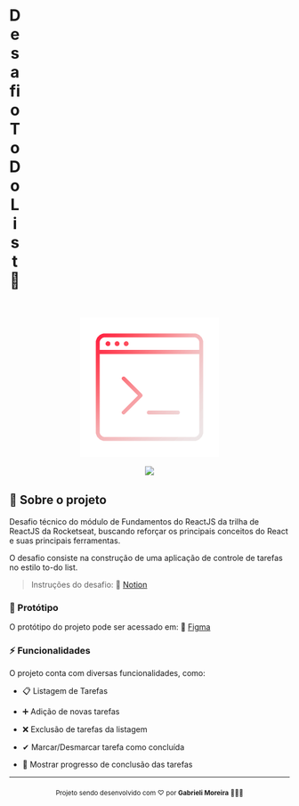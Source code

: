 <h1 align="center" style="width: 20px">Desafio ToDo List 🚀</h1>
<br>

<p align="center">
  <img src="./src/assets/todo-list.gif" width="250px"/>
</p>
<p align="center">
  <img src="https://img.shields.io/badge/STATUS-Em%20desenvolvimento-ff0b3c?style=flat-square">
</p>

## 📌 Sobre o projeto

Desafio técnico do módulo de Fundamentos do ReactJS da trilha de ReactJS da Rocketseat, buscando reforçar os principais conceitos do React e suas principais ferramentas.

O desafio consiste na construção de uma aplicação de controle de tarefas no estilo to-do list.

> Instruções do desafio: 🔗 <a href="https://efficient-sloth-d85.notion.site/Desafio-01-Praticando-os-conceitos-do-ReactJS-91fd63dd1a5b4a2796152de293ec1074" target="_blank">Notion</a> 


### 🎨 Protótipo

O protótipo do projeto pode ser acessado em: 🔗 <a href="https://www.figma.com/design/zKAGwyqMOA1y1XSCnIcGpa/ToDo-List-%E2%80%A2-Desafio-React?node-id=56-96&p=f&t=FvSWLSoDBSxI2y0U-0" target="_blank">Figma</a>


### ⚡ Funcionalidades

O projeto conta com diversas funcionalidades, como:

- 📋 Listagem de Tarefas

- ➕ Adição de novas tarefas

- ❌ Exclusão de tarefas da listagem

- ✔ Marcar/Desmarcar tarefa como concluída

- 📍 Mostrar progresso de conclusão das tarefas


---
<p align="center"><sub>Projeto sendo desenvolvido com ♡ por <strong>Gabrieli Moreira</strong> 👩🏼‍💻</sub></p>
